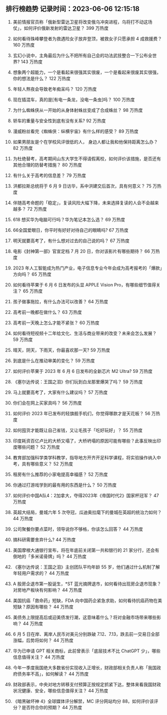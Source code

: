 
## 排行榜趋势 记录时间：2023-06-06 12:15:18
  
  1. 美前情报官员称「俄新型雷达卫星将改变俄乌冲突进程，乌将打不动这场仗」，如何评价俄新发射的雷达卫星？ 399 万热度
    
  2. 如何看待珠峰攀登者为救遇险女子放弃登顶，被救女子只愿承担 4 成救援费？ 160 万热度
    
  3. 玄幻小说中，主角最后为什么不把所有自己会的功法武技整合一下公布全世界? 143 万热度
    
  4. 想象两个超能力，一个是看起来很强其实很废，一个是看起来很废其实很强，你的想法是什么？ 122 万热度
    
  5. 年轻人熬夜会导致老年痴呆吗？ 120 万热度
    
  6. 现在插混车，真的是[有电一条龙，没电一条虫]吗？ 100 万热度
    
  7. 为什么蜘蛛侠从一开始的从身体射蛛丝变成了合成蛛丝？ 98 万热度
    
  8. 轿车的重量与安全性到底有没有关系? 92 万热度
    
  9. 漫威粉丝看完《蜘蛛侠：纵横宇宙》有什么样的感受？ 89 万热度
    
  10. 如果男朋友是个在学校风评很低的人， 身边人都让我和他保持距离怎么办？ 82 万热度
    
  11. 为杜绝替考，高考期间山东大学生不得请假离校，如何评价该措施，是否还有其他合理的防替考措施？ 80 万热度
    
  12. 有什么关于高考的信息差？ 79 万热度
    
  13. 洪都拉斯总统将于 6 月 9 日访华，系中洪建交后首次，具有何意义？ 75 万热度
    
  14. 伴随高考命题的「稳定」，复读风险大幅下降，未来选择复读的人会不会越来越多？ 72 万热度
    
  15. 618 想买华为电脑可行吗？华为笔记本怎么选？ 69 万热度
    
  16. 66全国爱眼日，你平时有好好对待自己的眼睛吗? 67 万热度
    
  17. 明天就要高考了，有什么想对过去的自己说的吗？ 67 万热度
    
  18. 电影《封神第一部》官宣定档 7 月 20 日，你对该影片有哪些期待？ 66 万热度
    
  19. 2023 年人工智能成为热门产业，电子信息专业今年会成为高考报考的「爆款」方向吗？ 65 万热度
    
  20. 如何看待苹果于 6 月 6 日发布的头显 APPLE Vision Pro，有哪些细节值得关注？ 65 万热度
    
  21. 孩子做事拖拉，有什么办法可以改善？ 64 万热度
    
  22. 高考前一晚都在做什么？ 63 万热度
    
  23. 高考前一天晚上怎么才能不紧张？ 60 万热度
    
  24. 如何看待短视频十二年给文化、生活与商业带来的改变？未来会怎么发展？ 59 万热度
    
  25. 晴天，阴天，下雨天，你最喜欢那一天? 59 万热度
    
  26. 到底是什么在推动审美的变化？ 59 万热度
    
  27. 如何评价苹果于 2023 年 6 月 6 日发布的全新芯片 M2 Ultra? 59 万热度
    
  28. 《塞尔达传说：王国之泪》你们玩到白龙那里爆哭了吗？ 59 万热度
    
  29. 马上就要高考了，大家有什么建议吗？ 57 万热度
    
  30. 你们会在网上买家具吗？ 56 万热度
    
  31. 如何评价 2023 年已发布的轻旗舰手机们，你觉得哪款才是天花板？ 56 万热度
    
  32. 如何囤货才能既让自己省钱，又让毛孩子「吃好玩好」？ 55 万热度
    
  33. 印度耗资百亿卢比的大桥又塌了，大桥坍塌的原因可能有哪些？此事反映出印度哪些问题？ 52 万热度
    
  34. 教育部加强科学类学科教学，指导地方开齐开足科学课程，将实验操作纳入中考，具有哪些意义？ 52 万热度
    
  35. 租房有什么推荐的小家电提高幸福感？ 52 万热度
    
  36. 你通过打游戏学到的最有用的东西是什么？ 50 万热度
    
  37. 如何评价中国A队4：2加拿大，夺得2023年《帝国时代2》国家杯冠军？ 47 万热度
    
  38. 英超大结局，曼城六年 5 次夺冠，瓜迪奥拉麾下的曼城在英超的统治力如何？ 44 万热度
    
  39. 公司聚餐你要点菜时，领导说你不够格，你该怎么回答？ 44 万热度
    
  40. 搞科研需要舍弃什么? 44 万热度
    
  41. 美国摩根大通银行宣布，将在年底前关闭第一共和银行的 21 家分行，还会有倒地的「多米诺骨牌」吗？ 44 万热度
    
  42. 《塞尔达传说：王国之泪》主创团队平均年龄 55 岁，他们通过什么机制了解年轻用户需求的？ 44 万热度
    
  43. A 股房企退市第一股诞生，*ST 蓝光摘牌退市，如何看待出现房企退市现象？对房地产板块有何影响？ 44 万热度
    
  44. 美国抗癌「救命药」短缺，FDA 向中国药企紧急求助，如何看待抗癌药物在美短缺？原因有哪些？ 44 万热度
    
  45. 美债务上限提高后或迎美债发行潮，这意味着什么？将对金融市场带来哪些影响？ 44 万热度
    
  46. 6 月 5 日在岸、离岸人民币对美元分别跌破 7.12、7.13，跌去前一交易日全部涨幅，后势将如何？ 44 万热度
    
  47. 华为已申请 GPT 相关商标，此前曾表示「底层技术不比 ChatGPT 少」，哪些信息值得关注？ 44 万热度
    
  48. 今年一季度我国绝大多数省份实现收入正增长，财政部相关负责人称「我国政府债务率不高」，如何解读？ 44 万热度
    
  49. 财政部表示，中央对地方转移支付预算正按规定抓紧下达，整体来看我国财政状况健康、安全，哪些信息值得关注？ 44 万热度
    
  50. 《暗黑破坏神 4》全球媒体评分解禁，MC 评分网站均分 88，如何评价该评分？是否符合你的预期？ 44 万热度
    